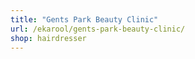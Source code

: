 ```yaml
---
title: "Gents Park Beauty Clinic"
url: /ekarool/gents-park-beauty-clinic/
shop: hairdresser
---
```

